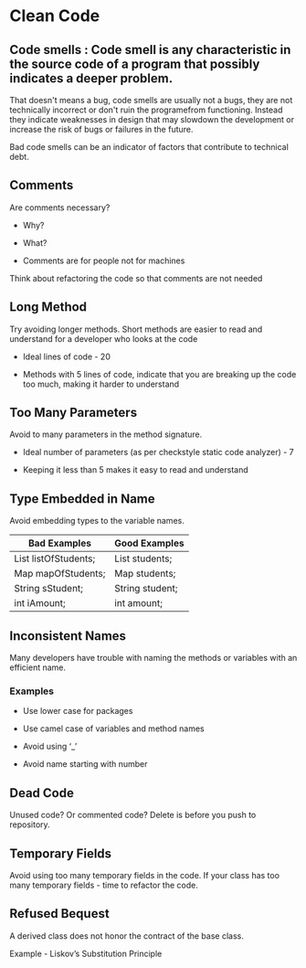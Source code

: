 # Clean Code

## Code smells : Code smell is any characteristic in the source code of a program that possibly indicates a deeper problem.

That doesn't means a bug, code smells are usually not a bugs, they are not technically incorrect or don't ruin the programefrom functioning. Instead they indicate weaknesses in design that may slowdown the development or increase the risk of bugs or failures in the future. 

Bad code smells can be an indicator of factors that contribute to technical debt. 

## Comments
Are comments necessary?

* Why?

* What?

* Comments are for people not for machines

Think about refactoring the code so that comments are not needed

## Long Method

Try avoiding longer methods. Short methods are easier to read and understand for a developer who looks at the code

* Ideal lines of code - 20

* Methods with 5 lines of code, indicate that you are breaking up the code too much, making it harder to understand


## Too Many Parameters

Avoid to many parameters in the method signature.

* Ideal number of parameters (as per checkstyle static code analyzer) - 7

* Keeping it less than 5 makes it easy to read and understand


## Type Embedded in Name

Avoid embedding types to the variable names.

Bad Examples  | Good Examples
------------- | -------------
List<Student> listOfStudents; | List<Student> students;
Map<Student> mapOfStudents; | Map<Student> students;
String sStudent; | String student;
int iAmount; | int amount;
  
  
## Inconsistent Names

Many developers have trouble with naming the methods or variables with an efficient name.

### Examples

* Use lower case for packages

* Use camel case of variables and method names

* Avoid using ‘_’

* Avoid name starting with number

## Dead Code

Unused code? Or commented code? Delete is before you push to repository.

## Temporary Fields

Avoid using too many temporary fields in the code. If your class has too many temporary fields - time to refactor the code.

## Refused Bequest

A derived class does not honor the contract of the base class.

Example - Liskov’s Substitution Principle

